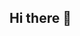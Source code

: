 ## Hi there 👋
<!--
**SusanHuerta/SusanHuerta** is a ✨ _special_ ✨ repository because its `README.md` (this file) appears on your GitHub profile.

Welcome! I’m Susan Huerta, a bilingual professional with a Master’s in HR Management who believes that how we make people feel is just as important as what we build. I’m passionate about understanding a company’s DNA—its mission, vision, and values—and translating that into clear, accessible processes that empower every stakeholder. By designing simple, human-centered workflows and fostering consistent, transparent communication, I help position HR as a strategic business partner that drives meaningful, lasting impact.

- 🔭 Currently in HR: I lead initiatives in talent acquisition, management, engagement, and retention, always with a focus on elevating stakeholders experience, optimizing compensation & benefits, streamlining HR workflows, and strengthening internal communication. My experience spans industries like tech, HR consulting, marketing, e-commerce, retail, hospitality, and oil & gas, across regions including Latin America, the U.S., Europe, and the Middle East.
- 🌱 Always Learning: I’m upgrading my expertise in advanced project management frameworks, refining my digital marketing strategy, and customer satisfaction o drive cross-functional collaboration and enrich employee experience programs.
-👯 Open to Collaboration: I’m excited to partner with organizations on projects that blend HR innovation, strategic marketing, and project management, especially those that challenge conventional thinking and foster meaningful change.
- 🤔 Seeking Insight: I’m exploring best practices to enhance stakeholder experiences—whether employees, managers, or customers—by decoding company culture, listening deeply to needs and expectations, and crafting proactive strategies that position HR as a strategic business partner.
- 💬 Ask Me About: HR strategy, employee experience design, digital marketing for internal comms, project management tools, or building authentic team culture.
- 📫 How to reach me: susankhuertaca@gmail.com
- 😄 Pronouns: She/Her
- ⚡ Fun fact: My dogs are my unofficial assistants - always nearby, reminding me that empathy, presence, and a little playfulness go a long way in stakeholder relationships.
